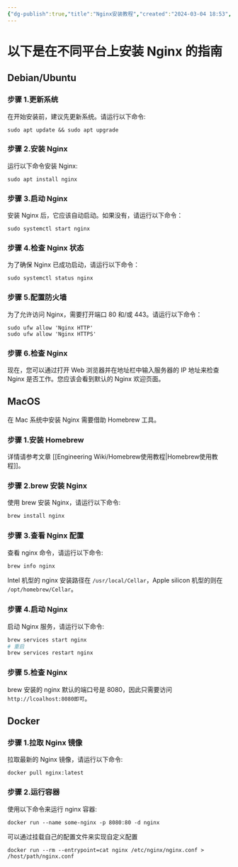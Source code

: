 ```yaml
---
{"dg-publish":true,"title":"Nginx安装教程","created":"2024-03-04 18:53","updated":"2024-03-04 18:53","tags":["nginx","linux","macos","docker"],"permalink":"/Engineering Wiki/Nginx安装教程/","dgPassFrontmatter":true,"noteIcon":"1"}
---
```



# 以下是在不同平台上安装 Nginx 的指南

## Debian/Ubuntu

### 步骤 1.更新系统

在开始安装前，建议先更新系统。请运行以下命令:

```shell
sudo apt update && sudo apt upgrade
```

### 步骤 2.安装 Nginx

运行以下命令安装 Nginx:

```shell
sudo apt install nginx
```

### 步骤 3.启动 Nginx

安装 Nginx 后，它应该自动启动。如果没有，请运行以下命令：

```shell
sudo systemctl start nginx
```

### 步骤 4.检查 Nginx 状态

为了确保 Nginx 已成功启动，请运行以下命令：

```shell
sudo systemctl status nginx
```

### 步骤 5.配置防火墙

为了允许访问 Nginx，需要打开端口 80 和/或 443。请运行以下命令：

```shell
sudo ufw allow 'Nginx HTTP'
sudo ufw allow 'Nginx HTTPS'
```

### 步骤 6.检查 Nginx

现在，您可以通过打开 Web 浏览器并在地址栏中输入服务器的 IP 地址来检查 Nginx 是否工作。您应该会看到默认的 Nginx 欢迎页面。

## MacOS

在 Mac 系统中安装 Nginx 需要借助 Homebrew 工具。

### 步骤 1.安装 Homebrew

详情请参考文章 [[Engineering Wiki/Homebrew使用教程\|Homebrew使用教程]]。

### 步骤 2.brew 安装 Nginx

使用 brew 安装 Nginx，请运行以下命令:

```zsh
brew install nginx
```

### 步骤 3.查看 Nginx 配置

查看 nginx 命令，请运行以下命令:

```zsh
brew info nginx
```

Intel 机型的 nginx 安装路径在 `/usr/local/Cellar`，Apple silicon 机型的则在 `/opt/homebrew/Cellar`。

### 步骤 4.启动 Nginx

启动 Nginx 服务，请运行以下命令:

```zsh
brew services start nginx
# 重启
brew services restart nginx
```

### 步骤 5.检查 Nginx

brew 安装的 nginx 默认的端口号是 8080，因此只需要访问 `http://lcoalhost:8080即可`。

## Docker

### 步骤 1.拉取 Nginx 镜像

拉取最新的 Nginx 镜像，请运行以下命令:

```shell
docker pull nginx:latest
```

### 步骤 2.运行容器

使用以下命令来运行 nginx 容器:

```shell
docker run --name some-nginx -p 8080:80 -d nginx
```

可以通过挂载自己的配置文件来实现自定义配置

```shell
docker run --rm --entrypoint=cat nginx /etc/nginx/nginx.conf > /host/path/nginx.conf
```